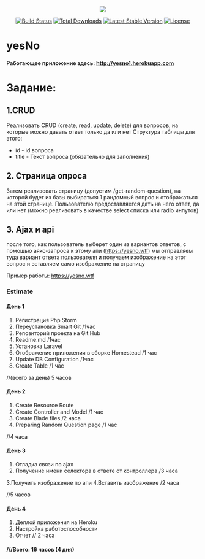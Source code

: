 <p align="center"><img src="https://laravel.com/assets/img/components/logo-laravel.svg"></p>

<p align="center">
<a href="https://travis-ci.org/laravel/framework"><img src="https://travis-ci.org/laravel/framework.svg" alt="Build Status"></a>
<a href="https://packagist.org/packages/laravel/framework"><img src="https://poser.pugx.org/laravel/framework/d/total.svg" alt="Total Downloads"></a>
<a href="https://packagist.org/packages/laravel/framework"><img src="https://poser.pugx.org/laravel/framework/v/stable.svg" alt="Latest Stable Version"></a>
<a href="https://packagist.org/packages/laravel/framework"><img src="https://poser.pugx.org/laravel/framework/license.svg" alt="License"></a>
</p>

# yesNo

#### Работающее приложение здесь: http://yesno1.herokuapp.com


# Задание: 

## 1.CRUD 
Реализовать CRUD (create, read, update, delete) для вопросов, на которые можно давать ответ только да или нет
Структура таблицы для этого:
* id - id вопроса
* title - Текст вопроса (обязательно для заполнения)


## 2. Страница опроса
Затем реализовать страницу (допустим /get-random-question), на которой будет из базы выбираться 1 рандомный вопрос и отображаться на этой странице. Пользователю предоставляется дать на него ответ, да или нет (можно реализовать в качестве select списка или radio инпутов)


## 3. Ajax и api 
после того, как пользователь выберет один из вариантов ответов, с помощью аякс-запроса к этому апи (https://yesno.wtf) мы отправляем туда вариант ответа пользователя и получаем изображение на этот вопрос и вставляем само изображение на страницу

Пример работы:
https://yesno.wtf


### Estimate

#### День 1

1. Регистрация  Php Storm
2. Переустановка Smart Git
/1час
3. Репозиторий проекта на Git Hub
4. Readme.md
/1час
5. Установка Laravel
6. Отображение приложения в сборке Homestead
/1 час
7. Update DB Configuration
/1час
8. Create Table
/1 час

//(всего за день) 5 часов

#### День 2

1. Create Resource Route
2. Create Controller and Model
/1 час
3. Create Blade files
/2 часа
4. Preparing Random Question page
/1 час

//4 часа

#### День 3

1. Отладка связи по ajax
2. Получение имени селектора в ответе от контроллера
/3 часа

3.Получить изображение по апи
4.Вставить изображение
/2 часа

//5 часов

#### День 4
1. Деплой приложения на Heroku
2. Настройка работоспособности
3. Отчет
// 2 часа

#### ///Всего: 16 часов (4 дня)
